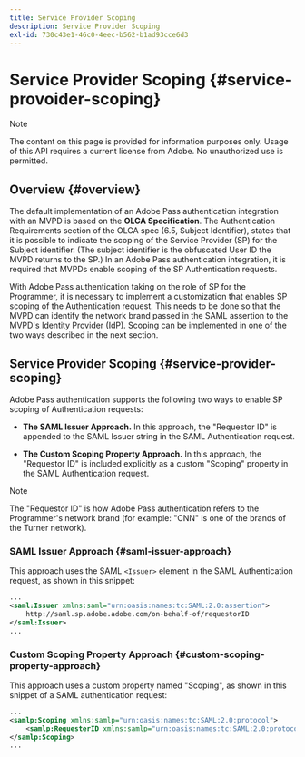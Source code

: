 ```yaml
---
title: Service Provider Scoping
description: Service Provider Scoping
exl-id: 730c43e1-46c0-4eec-b562-b1ad93cce6d3
---
```

# Service Provider Scoping {#service-provoider-scoping}

>[!NOTE]
>
>The content on this page is provided for information purposes only. Usage of this API requires a current license from Adobe. No unauthorized use is permitted.

## Overview {#overview}

The default implementation of an Adobe Pass authentication integration with an MVPD is based on the **OLCA Specification**. The Authentication Requirements section of the OLCA spec (6.5, Subject Identifier), states that it is possible to indicate the scoping of the Service Provider (SP) for the Subject identifier. (The subject identifier is the obfuscated User ID the MVPD returns to the SP.)  In an Adobe Pass authentication integration, it is required that MVPDs enable scoping of the SP Authentication requests. 

With Adobe Pass authentication taking on the role of SP for the Programmer, it is necessary to implement a customization that enables SP scoping of the Authentication request.  This needs to be done so that the MVPD can identify the network brand passed in the SAML assertion to the MVPD's Identity Provider (IdP).  Scoping can be implemented in one of the two ways described in the next section. 

## Service Provider Scoping {#service-provider-scoping}

Adobe Pass authentication supports the following two ways to enable SP scoping of Authentication requests:

*   **The SAML Issuer Approach.**  In this approach, the "Requestor ID" is appended to the SAML Issuer string in the SAML Authentication request.

*   **The Custom Scoping Property Approach.**  In this approach, the "Requestor ID" is included explicitly as a custom "Scoping" property in the SAML Authentication request.
 
>[!NOTE]
>
>The "Requestor ID" is how Adobe Pass authentication refers to the Programmer's network brand (for example: "CNN" is one of the brands of the Turner network).

### SAML Issuer Approach {#saml-issuer-approach}

This approach uses the SAML `<Issuer>` element in the SAML Authentication request, as shown in this snippet:

```xml
...
<saml:Issuer xmlns:saml="urn:oasis:names:tc:SAML:2.0:assertion">
    http://saml.sp.adobe.adobe.com/on-behalf-of/requestorID
</saml:Issuer>
...
``` 

### Custom Scoping Property Approach {#custom-scoping-property-approach}

This approach uses a custom property named "Scoping", as shown in this snippet of a SAML authentication request:

```xml
...
<samlp:Scoping xmlns:samlp="urn:oasis:names:tc:SAML:2.0:protocol">
    <samlp:RequesterID xmlns:samlp="urn:oasis:names:tc:SAML:2.0:protocol">requestorID</samlp:RequesterID>
</samlp:Scoping>
...
```

<!--
>[!RELATEDINFORMATION]
>* [MVPD Authentication](/help/authentication/authn-usecase.md)
>* **OLCA Specification**
-->
